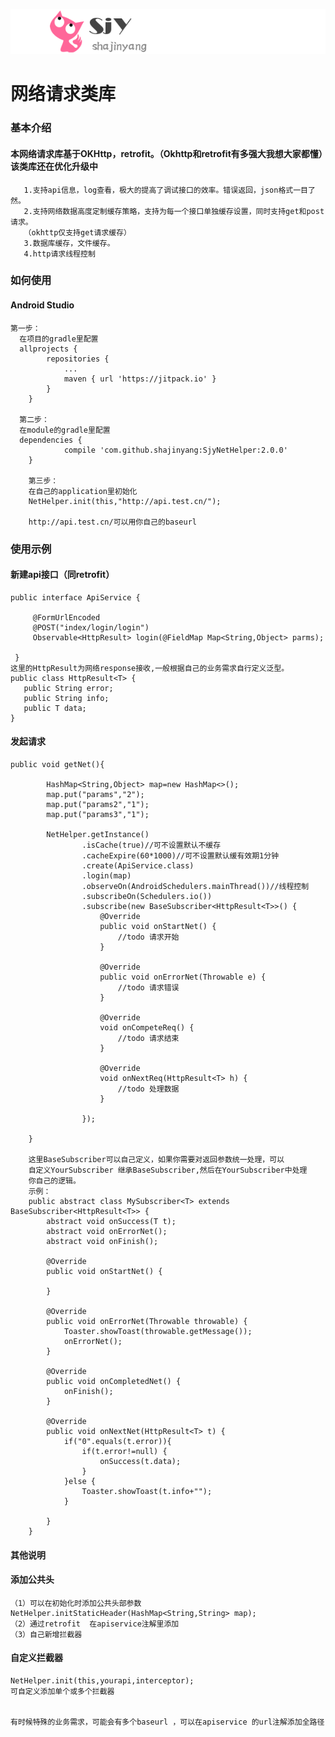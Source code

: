 ![](sjylogo.png)
# 网络请求类库
### 基本介绍
####  本网络请求库基于OKHttp，retrofit。（Okhttp和retrofit有多强大我想大家都懂）该类库还在优化升级中
       1.支持api信息，log查看，极大的提高了调试接口的效率。错误返回，json格式一目了然。
       2.支持网络数据高度定制缓存策略，支持为每一个接口单独缓存设置，同时支持get和post请求。
       （okhttp仅支持get请求缓存）
       3.数据库缓存，文件缓存。
       4.http请求线程控制

### 如何使用

#### Android Studio
    第一步：
      在项目的gradle里配置
      allprojects {
      		repositories {
      			...
      			maven { url 'https://jitpack.io' }
      		}
      	}

      第二步：
      在module的gradle里配置
      dependencies {
      	        compile 'com.github.shajinyang:SjyNetHelper:2.0.0'
      	}

      	第三步：
      	在自己的application里初始化
      	NetHelper.init(this,"http://api.test.cn/");

        http://api.test.cn/可以用你自己的baseurl



### 使用示例

#### 新建api接口（同retrofit）
    public interface ApiService {

         @FormUrlEncoded
         @POST("index/login/login")
         Observable<HttpResult> login(@FieldMap Map<String,Object> parms);

     }
    这里的HttpResult为网络response接收,一般根据自己的业务需求自行定义泛型。
    public class HttpResult<T> {
       public String error;
       public String info;
       public T data;
    }

#### 发起请求
    public void getNet(){

            HashMap<String,Object> map=new HashMap<>();
            map.put("params","2");
            map.put("params2","1");
            map.put("params3","1");

            NetHelper.getInstance()
                    .isCache(true)//可不设置默认不缓存
                    .cacheExpire(60*1000)//可不设置默认缓有效期1分钟
                    .create(ApiService.class)
                    .login(map)
                    .observeOn(AndroidSchedulers.mainThread())//线程控制
                    .subscribeOn(Schedulers.io())
                    .subscribe(new BaseSubscriber<HttpResult<T>>() {
                        @Override
                        public void onStartNet() {
                            //todo 请求开始
                        }

                        @Override
                        public void onErrorNet(Throwable e) {
                            //todo 请求错误
                        }

                        @Override
                        void onCompeteReq() {
                            //todo 请求结束
                        }

                        @Override
                        void onNextReq(HttpResult<T> h) {
                            //todo 处理数据
                        }

                    });

        }

        这里BaseSubscriber可以自己定义，如果你需要对返回参数统一处理，可以
        自定义YourSubscriber 继承BaseSubscriber,然后在YourSubscriber中处理
        你自己的逻辑。
        示例：
        public abstract class MySubscriber<T> extends BaseSubscriber<HttpResult<T>> {
            abstract void onSuccess(T t);
            abstract void onErrorNet();
            abstract void onFinish();

            @Override
            public void onStartNet() {

            }

            @Override
            public void onErrorNet(Throwable throwable) {
                Toaster.showToast(throwable.getMessage());
                onErrorNet();
            }

            @Override
            public void onCompletedNet() {
                onFinish();
            }

            @Override
            public void onNextNet(HttpResult<T> t) {
                if("0".equals(t.error)){
                    if(t.error!=null) {
                        onSuccess(t.data);
                    }
                }else {
                    Toaster.showToast(t.info+"");
                }

            }
        }

#### 其他说明

#### 添加公共头
    （1）可以在初始化时添加公共头部参数
    NetHelper.initStaticHeader(HashMap<String,String> map);
    （2）通过retrofit  在apiservice注解里添加
    （3）自己新增拦截器

#### 自定义拦截器
    NetHelper.init(this,yourapi,interceptor);
    可自定义添加单个或多个拦截器


    有时候特殊的业务需求，可能会有多个baseurl ，可以在apiservice 的url注解添加全路径









